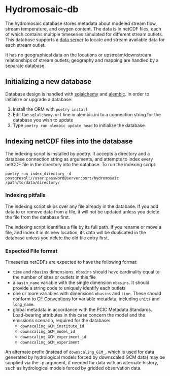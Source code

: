 # Hydromosaic-db

The hydromosaic database stores metadata about modeled stream flow, stream temperature, and oxygen content. The data is in netCDF files, each of which contains multiple timeseries simulated for different stream outlets. This database supports a [data server](https://github.com/pacificclimate/hydromosaic-service) to locate and stream available data for each stream outlet. 

It has no geographical data on the locations or upstream/downstream relationships of stream outlets; geography and mapping are handled by a separate database.

## Initializing a new database

Database design is handled with [sqlalchemy](https://www.sqlalchemy.org/) and [alembic](https://alembic.sqlalchemy.org/en/latest/). In order to initialize or upgrade a database:

1. Install the ORM with `poetry install`
1. Edit the `sqlalchemy.url` line in alembic.ini to a connection string for the database you wish to update
1. Type `poetry run alembic update head` to initialize the database

## Indexing netCDF files into the database

The indexing script is installed by poetry. It accepts a directory and a database connection string as arguments, and attempts to index every netCDF file in the directory into the database. To run the indexing script:

```
poetry run index_directory -d postgresql://user:password@server:port/hydromosaic /path/to/data/directory/
```

### Indexing pitfalls

The indexing script skips over any file already in the database. If you add data to or remove data from a file, it will not be updated unless you delete the file from the database first.

The indexing script identifies a file by its full path. If you rename or move a file, and index it in its new location, its data will be duplicated in the database unless you delete the old file entry first.

### Expected File format

Timeseries netCDFs are expected to have the following format:

- `time` and `nbasins` dimensions. `nbasins` should have cardinality equal to the number of sites or outlets in this file
- a `basin_name` variable with the single dimension `nbasins`. It should provide a string code to uniquely identify each outlets
- one or more variables with dimensions `nbasins` and `time`. These should conform to [CF Conventions](https://cfconventions.org/) for variable metadata, including `units` and `long_name`.
- global metadata in accordance with the PCIC Metadata Standards. Load-bearing attributes in this case concern the model and the emissions scenario, required for the database:
    - `downscaling_GCM_institute_id`
    - `downscaling_GCM_model_id`
    - `downscaling_GCM_experiment_id`
    - `downscaling_GCM_experiment`

An alternate prefix (instead of `downscaling_GCM_`, which is used for data generated by hydrological models forced by downscaled GCM data) may be supplied via the `-p` argument, if needed for data with an alternate history, such as hydrological models forced by gridded observation data.